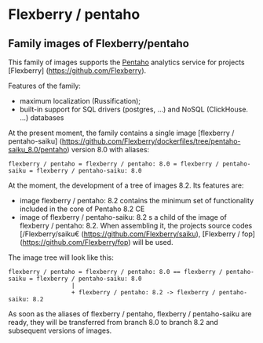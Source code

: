 # Flexberry / pentaho

## Family images of Flexberry/pentaho

This family of images supports the [Pentaho]((http://pentaho.org/)) analytics service for projects [Flexberry] (https://github.com/Flexberry).


Features of the family:
- maximum localization (Russification);
- built-in support for SQL drivers (postgres, ...) and NoSQL (ClickHouse. ...) databases

At the present moment, the family contains a single image [flexberry / pentaho-saiku] (https://github.com/Flexberry/dockerfiles/tree/pentaho-saiku_8.0/pentaho) version 8.0 with aliases:
```
flexberry / pentaho = flexberry / pentaho: 8.0 = flexberry / pentaho-saiku = flexberry / pentaho-saiku: 8.0
```

At the moment, the development of a tree of images 8.2.
Its features are:
- image flexberry / pentaho: 8.2 contains the minimum set of functionality included in the core of Pentaho 8.2 CE
- image of flexberry / pentaho-saiku: 8.2 s a child of the image of flexberry / pentaho: 8.2. When assembling it, the projects source codes
[/Flexberry/saiku€ (https://github.com/Flexberry/saiku),
[Flexberry / fop] (https://github.com/Flexberry/fop)
 will be used.


The image tree will look like this:

```
flexberry / pentaho = flexberry / pentaho: 8.0 == flexberry / pentaho-saiku = flexberry / pentaho-saiku: 8.0
                  |
                  + flexberry / pentaho: 8.2 -> flexberry / pentaho-saiku: 8.2
```

As soon as the aliases of flexberry / pentaho, flexberry / pentaho-saiku are ready, they will be transferred from branch 8.0 to branch 8.2
and subsequent versions of images.
